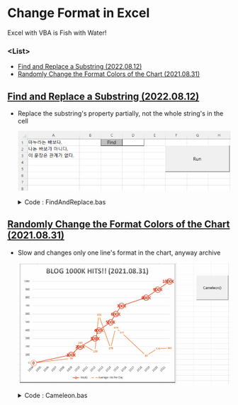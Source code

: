 # Change Format in Excel

Excel with VBA is Fish with Water!


### \<List>

- [Find and Replace a Substring (2022.08.12)](#find-and-replace-a-substring-20220812)
- [Randomly Change the Format Colors of the Chart (2021.08.31)](#randomly-change-the-format-colors-of-the-chart-20210831)


## [Find and Replace a Substring (2022.08.12)](#list)

- Replace the substring's property partially, not the whole string's in the cell

  ![Find and Replace a Substring](Images/VBA_FindAndReplace.gif)

  <details>
    <summary>Code : FindAndReplace.bas</summary>

    ```vba
    Option Explicit
    ```
    ```vba
    ' A sub procedure to find a substring in a cell and replace its color partially
    Sub FindAndReplace()

        ' Set variables
        Dim dataZero As Range                                   ' dataZero  : the zeropoint to start data
        Dim str As String                                       ' str       : the string to search
        Dim length As Integer                                   ' length    : the length of str
        Dim row As Integer                                      ' row       : the number of rows that contain data from dataZero

        Set dataZero = Range("A1")
        str = Range("D1").Value
        length = Len(str)
        With UsedRange
            row = Cells(Rows.Count, 1).End(xlUp).row - dataZero.row + 1
        End With

        ' Main operation : find the index of the target substring and replace its property
        Dim idx As Integer
        Dim r As Integer
        For r = 0 To row - 1
            idx = InStr(1, dataZero.Offset(r, 0), str)          ' idx == 0 means the target substring is absent
            If idx > 0 Then
                With dataZero.Offset(r, 0).Characters(Start:=idx, length:=length).Font
                    ' .Name = "맑은 고딕"
                    ' .FontStyle = "보통"
                    ' .Size = 11
                    ' .Strikethrough = False
                    ' .Superscript = False
                    ' .Subscript = False
                    ' .OutlineFont = False
                    ' .Shadow = False
                    ' .Underline = xlUnderlineStyleNone
                    .Color = RGB(255, 0, 0)                     ' RGB(255, 0, 0) : Red
                    ' .TintAndShade = 0
                    ' .ThemeFont = xlThemeFontMinor
                End With
            End If
        Next r

    End Sub
    ```
    ```vba
    ' Button to run FindAndReplace()
    Private Sub btnFindAndReplace_Click()

        Application.Calculation = xlManual                      ' make the following procedure run faster
            Call FindAndReplace
        Application.Calculation = xlAutomatic

    End Sub
    ```
    </details>


## [Randomly Change the Format Colors of the Chart (2021.08.31)](#list)

- Slow and changes only one line's format in the chart, anyway archive

  ![Randomly Change the Format Colors of the Chart](./Images/VBA_Cameleon.gif)

  <details>
    <summary>Code : Cameleon.bas</summary>

  ```vba
  Option Explicit
  ```
  ```vba
  Sub Cameleon()

      Dim rnd1, rnd2, rnd3 As Integer
      Randomize
      rnd1 = Rnd * 255

      Worksheets(1).ChartObjects(1).Activate

      Dim i As Integer
      For i = 1 To 5

          rnd1 = (rnd1 * i) Mod 256
          rnd2 = (rnd1 * i) Mod 256
          rnd3 = (rnd2 * i) Mod 256

          Application.ScreenUpdating = False

          'Line
          ActiveChart.FullSeriesCollection(1).Select
          With Selection.Format.Line
              .ForeColor.RGB = RGB(rnd1, rnd2, rnd3)
              .Visible = msoTrue
              .Transparency = 0
          End With

          'Data Label
          ActiveChart.FullSeriesCollection(1).DataLabels.Select
          With Selection.Format.TextFrame2.TextRange.Font.Fill
              .ForeColor.RGB = RGB(rnd1, rnd2, rnd3)
              .Visible = msoTrue
              .Transparency = 0
              .Solid
          End With

          Application.ScreenUpdating = True

          Application.Wait Now + TimeValue("00:00:01")

      Next i

  End Sub
  ```
  </details>
